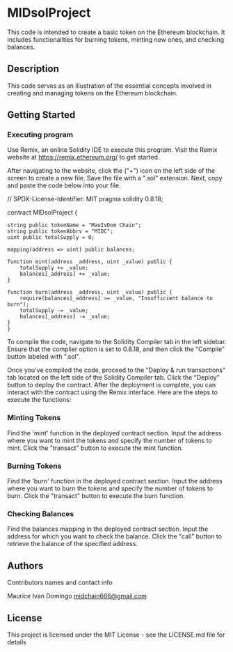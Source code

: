 # MIDsolProject

This code is intended to create a basic token on the Ethereum blockchain. It includes functionalities for burning tokens, minting new ones, and checking balances.

## Description

This code serves as an illustration of the essential concepts involved in creating and managing tokens on the Ethereum blockchain.

## Getting Started 

### Executing program

Use Remix, an online Solidity IDE to execute this program. Visit the Remix website at https://remix.ethereum.org/ to get started.

After navigating to the website, click the ("+") icon on the left side of the screen to create a new file. Save the file with a ".sol" extension. Next, copy and paste the code below into your file.

// SPDX-License-Identifier: MIT
pragma solidity 0.8.18;

contract MIDsolProject {

    string public tokenName = "MauIvDom Chain";
    string public tokenAbbrv = "MIDC";
    uint public totalSupply = 0;

    mapping(address => uint) public balances;

    function mint(address _address, uint _value) public {
        totalSupply += _value;
        balances[_address] += _value;
    }

    function burn(address _address, uint _value) public {
        require(balances[_address] >= _value, "Insufficient balance to burn");
        totalSupply -= _value;
        balances[_address] -= _value;
    }
    }

To compile the code, navigate to the Solidity Compiler tab in the left sidebar. Ensure that the complier option is set to 0.8.18, and then click the "Compile" button labeled with ".sol".

Once you've compiled the code, proceed to the "Deploy & run transactions" tab located on the left side of the Solidity Compiler tab. Click the "Deploy" button to deploy the contract. After the deployment is complete, you can interact with the contract using the Remix interface. 
Here are the steps to execute the functions:

### Minting Tokens

Find the 'mint' function in the deployed contract section.
Input the address where you want to mint the tokens and specify the number of tokens to mint.
Click the "transact" button to execute the mint function.

### Burning Tokens

Find the 'burn' function in the deployed contract section.
Input the address where you want to burn the tokens and specify the number of tokens to burn.
Click the "transact" button to execute the burn function.

### Checking Balances

Find the balances mapping in the deployed contract section.
Input the address for which you want to check the balance.
Click the "call" button to retrieve the balance of the specified address.

## Authors

Contributors names and contact info

Maurice Ivan Domingo
midchain666@gmail.com

## License

This project is licensed under the MIT License - see the LICENSE.md file for details
